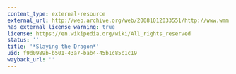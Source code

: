 ```yaml
---
content_type: external-resource
external_url: http://web.archive.org/web/20081012033551/http://www.wmm.com/filmCatalog/pages/c114.shtml
has_external_license_warning: true
license: https://en.wikipedia.org/wiki/All_rights_reserved
status: ''
title: '*Slaying the Dragon*'
uid: f9d0989b-b501-43a7-bab4-45b1c85c1c19
wayback_url: ''
---
```

